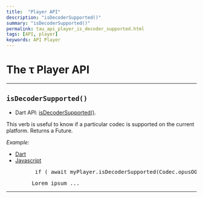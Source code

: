 ```yaml
---
title:  "Player API"
description: "isDecoderSupported()"
summary: "isDecoderSupported()"
permalink: tau_api_player_is_decoder_supported.html
tags: [API, player]
keywords: API Player
---
```

# The &tau; Player API

---------------------------------------------------------------------------------------------------------------------------------

## `isDecoderSupported()`


- Dart API: [isDecoderSupported()](pages/flutter-sound/api/player/FlutterSoundPlayer/isDecoderSupported.html).

This verb is useful to know if a particular codec is supported on the current platform.
Returns a Future<bool>.

*Example:*
<ul id="profileTabs" class="nav nav-tabs">
    <li class="active"><a href="#dart" data-toggle="tab">Dart</a></li>
    <li><a href="#javascript" data-toggle="tab">Javascript</a></li>
</ul>
<div class="tab-content">

<div role="tabpanel" class="tab-pane active" id="dart">

<pre>
         if ( await myPlayer.isDecoderSupported(Codec.opusOGG) ) doSomething;
</pre>

</div>

<div role="tabpanel" class="tab-pane" id="javascript">
<pre>
        Lorem ipsum ...
</pre>
</div>

</div>

---------------------------------------------------------------------------------------------------------------------------------
